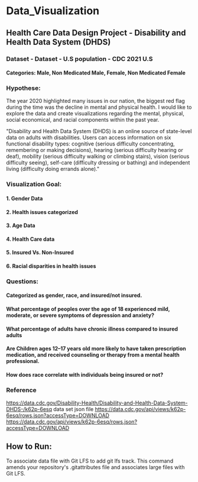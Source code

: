 # Data_Visualization

## Health Care Data Design Project - Disability and Health Data System (DHDS)

### Dataset - Dataset - U.S population - CDC 2021 U.S

#### Categories: Male, Non Medicated Male, Female, Non Medicated Female

### Hypothese:

The year 2020 highlighted many issues in our nation, the biggest red flag during the time was the decline in mental and physical health. I would like to explore the data and create visualizations regarding the mental, physical, social economical, and racial components within the past year.   

"Disability and Health Data System (DHDS) is an online source of state-level data on adults with disabilities. Users can access information on six functional disability types: cognitive (serious difficulty concentrating, remembering or making decisions), hearing (serious difficulty hearing or deaf), mobility (serious difficulty walking or climbing stairs), vision (serious difficulty seeing), self-care (difficulty dressing or bathing) and independent living (difficulty doing errands alone)."

### Visualization Goal:
#### 1. Gender Data
#### 2. Health issues categorized
#### 3. Age Data
#### 4. Health Care data
#### 5. Insured Vs. Non-Insured
#### 6. Racial disparities in health issues


### Questions:  
#### Categorized as gender, race, and insured/not insured.
#### What percentage of peoples over the age of 18 experienced mild, moderate, or severe symptoms of depression and anxiety?
#### What percentage of adults have chronic illness compared to insured adults
#### Are Children ages 12–17 years old more likely to have taken prescription medication, and received counseling or therapy from a mental health professional.
#### How does race correlate with individuals being insured or not?

### Reference
https://data.cdc.gov/Disability-Health/Disability-and-Health-Data-System-DHDS-/k62p-6esq
data set json file
https://data.cdc.gov/api/views/k62p-6esq/rows.json?accessType=DOWNLOAD
https://data.cdc.gov/api/views/k62p-6esq/rows.json?accessType=DOWNLOAD


## How to Run: 
 To associate data file with Git LFS to add git lfs track. This command amends your repository's .gitattributes file and associates large files with Git LFS.

